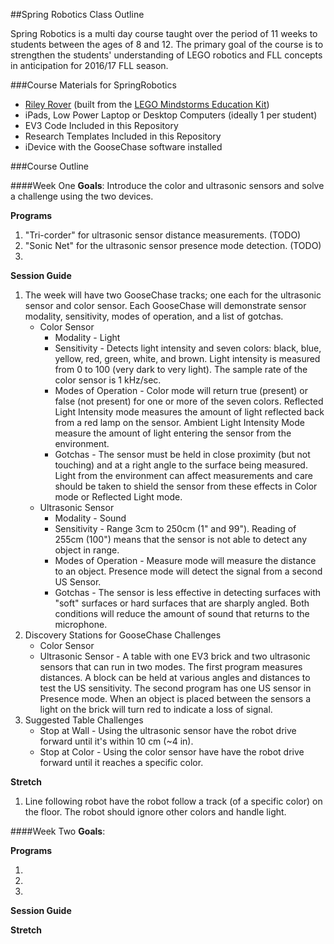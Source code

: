 ##Spring Robotics Class Outline

Spring Robotics is a multi day course taught over the period of 11 weeks to students between the ages of 8 and 12. The primary goal of the course is to strengthen the students' understanding of LEGO robotics and FLL concepts in anticipation for 2016/17 FLL season.

###Course Materials for SpringRobotics

*	[Riley Rover](http://www.damienkee.com/home/2013/8/2/rileyrover-ev3-classroom-robot-design.html) (built from the [LEGO Mindstorms Education Kit](https://shop.education.lego.com/legoed/en-US/search/navSearchResults.jsp?categoryId=EDU_PRD_LINE_107&ProductLine=MINDSTORMS+Education+EV3))
*	iPads, Low Power Laptop or Desktop Computers (ideally 1 per student)
*	EV3 Code Included in this Repository
*	Research Templates Included in this Repository
*	iDevice with the GooseChase software installed

###Course Outline

####Week One
**Goals**: Introduce the color and ultrasonic sensors and solve a challenge using the two devices.

**Programs**

1.	"Tri-corder" for ultrasonic sensor distance measurements. (TODO)
2.	"Sonic Net" for the ultrasonic sensor presence mode detection. (TODO)
3. 	

**Session Guide**

1.	The week will have two GooseChase tracks; one each for the ultrasonic sensor and color sensor. Each GooseChase will demonstrate sensor modality, sensitivity, modes of operation, and a list of gotchas.
	* Color Sensor
		* Modality - Light
		* Sensitivity - Detects light intensity and seven colors: black, blue, yellow, red, green, white, and brown. Light intensity is measured from 0 to 100 (very dark to very light). The sample rate of the color sensor is 1 kHz/sec.
		* Modes of Operation - Color mode will return true (present) or false (not present) for one or more of the seven colors. Reflected Light Intensity mode measures the amount of light reflected back from a red lamp on the sensor. Ambient Light Intensity Mode measure the amount of light entering the sensor from the environment.
		* Gotchas - The sensor must be held in close proximity (but not touching) and at a right angle to the surface being measured. Light from the environment can affect measurements and care should be taken to shield the sensor from these effects in Color mode or Reflected Light mode.
	* Ultrasonic Sensor
		* Modality - Sound
		* Sensitivity - Range 3cm to 250cm (1" and 99"). Reading of 255cm (100") means that the sensor is not able to detect any object in range.
		* Modes of Operation - Measure mode will measure the distance to an object. Presence mode will detect the signal from a second US Sensor.
		* Gotchas - The sensor is less effective in detecting surfaces with "soft" surfaces or hard surfaces that are sharply angled. Both conditions will reduce the amount of sound that returns to the microphone.
2.	Discovery Stations for GooseChase Challenges
	* Color Sensor
	* Ultrasonic Sensor - A table with one EV3 brick and two ultrasonic sensors that can run in two modes. The first program measures distances. A block can be held at various angles and distances to test the US sensitivity. The second program has one US sensor in Presence mode. When an object is placed between the sensors a light on the brick will turn red to indicate a loss of signal.
3.	Suggested Table Challenges
	* Stop at Wall - Using the ultrasonic sensor have the robot drive forward until it's within 10 cm (~4 in).
	* Stop at Color - Using the color sensor have have the robot drive forward until it reaches a specific color.


**Stretch**

1.	Line following robot have the robot follow a track (of a specific color) on the floor. The robot should ignore other colors and handle light.

####Week Two
**Goals**:

**Programs**

1.
2.
3.

**Session Guide**

**Stretch**